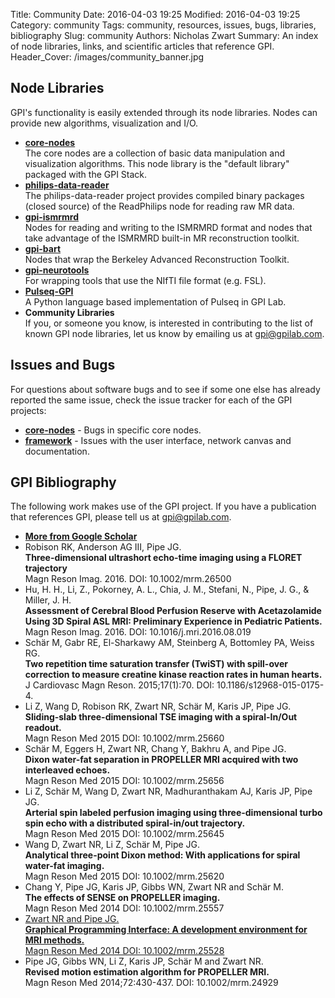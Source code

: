 Title: Community
Date: 2016-04-03 19:25
Modified: 2016-04-03 19:25
Category: community
Tags: community, resources, issues, bugs, libraries, bibliography
Slug: community
Authors: Nicholas Zwart
Summary: An index of node libraries, links, and scientific articles that reference GPI.
Header_Cover: /images/community_banner.jpg

## Node Libraries

GPI's functionality is easily extended through its node libraries. Nodes can
provide new algorithms, visualization and I/O.

* **[core-nodes](https://github.com/gpilab/core-nodes)**<br>
    The core nodes are a collection of basic data manipulation and
    visualization algorithms. This node library is the "default library"
    packaged with the GPI Stack.
* **[philips-data-reader](https://github.com/gpilab/philips-data-reader)**<br>
    The philips-data-reader project provides compiled binary packages (closed
    source) of the ReadPhilips node for reading raw MR data.
* **[gpi-ismrmrd](https://github.com/hansenms/gpi_ismrmrd/tree/master/ismrmrd/GPI)**<br>
    Nodes for reading and writing to the ISMRMRD format and nodes that take
    advantage of the ISMRMRD built-in MR reconstruction toolkit.
* **[gpi-bart](https://github.com/nckz/bart/tree/master/gpi)**<br>
    Nodes that wrap the Berkeley Advanced Reconstruction Toolkit.
* **[gpi-neurotools](https://github.com/aganders3/gpi-neurotools)**<br>
    For wrapping tools that use the NIfTI file format (e.g. FSL).
* **[Pulseq-GPI](https://github.com/sravan953/pulseq-gpi)**<br>
    A Python language based implementation of Pulseq in GPI Lab.
* **Community Libraries**<br>
    If you, or someone you know, is interested in contributing to the list of
    known GPI node libraries, let us know by emailing us at
    [gpi@gpilab.com](mailto:gpi@gpilab.com).

## Issues and Bugs

For questions about software bugs and to see if some one else has already
reported the same issue, check the issue tracker for each of the GPI projects:

* **[core-nodes](https://github.com/gpilab/core-nodes/issues)** - Bugs in
  specific core nodes.
* **[framework](https://github.com/gpilab/framework/issues)** - Issues with the
  user interface, network canvas and documentation.

## GPI Bibliography

The following work makes use of the GPI project. If you have a publication that
references GPI, please tell us at [gpi@gpilab.com](mailto:gpi@gpilab.com).

* **[More from Google Scholar](https://scholar.google.com/scholar?cites=7526654090324936147&as_sdt=8005&sciodt=0,7&hl=en)**
* Robison RK, Anderson AG III, Pipe JG.<br>
  **Three-dimensional ultrashort echo-time imaging using a FLORET trajectory**<br>
  Magn Reson Imag. 2016. DOI: 10.1002/mrm.26500
* Hu, H. H., Li, Z., Pokorney, A. L., Chia, J. M., Stefani, N., Pipe, J. G., &
  Miller, J. H.<br>
  **Assessment of Cerebral Blood Perfusion Reserve with Acetazolamide Using 3D
  Spiral ASL MRI: Preliminary Experience in Pediatric Patients.**<br> Magn
  Reson Imag. 2016. DOI: 10.1016/j.mri.2016.08.019
* Schär M, Gabr RE, El-Sharkawy AM, Steinberg A, Bottomley PA, Weiss RG.<br>
  **Two repetition time saturation transfer (TwiST) with spill-over correction
  to measure creatine kinase reaction rates in human hearts.**<br> J Cardiovasc
  Magn Reson. 2015;17(1):70. DOI: 10.1186/s12968-015-0175-4.
* Li Z, Wang D, Robison RK, Zwart NR, Schär M, Karis JP, Pipe JG.<br>
  **Sliding-slab three-dimensional TSE imaging with a spiral-In/Out
  readout.**<br> Magn Reson Med 2015 DOI: 10.1002/mrm.25660
* Schär M, Eggers H, Zwart NR, Chang Y, Bakhru A, and Pipe JG.<br> **Dixon
  water-fat separation in PROPELLER MRI acquired with two interleaved echoes.**
  <br>Magn Reson Med 2015 DOI: 10.1002/mrm.25656
* Li Z, Schär M, Wang D, Zwart NR, Madhuranthakam AJ, Karis JP, Pipe JG.<br>
  **Arterial spin labeled perfusion imaging using three-dimensional turbo spin
  echo with a distributed spiral-in/out trajectory.**<br> Magn Reson Med 2015
  DOI: 10.1002/mrm.25645
* Wang D, Zwart NR, Li Z, Schär M, Pipe JG.<br> **Analytical three-point Dixon
  method: With applications for spiral water-fat imaging.**<br> Magn Reson Med
  2015 DOI: 10.1002/mrm.25620
* Chang Y, Pipe JG, Karis JP, Gibbs WN, Zwart NR and Schär M.<br> **The effects
  of SENSE on PROPELLER imaging.**<br> Magn Reson Med 2014 DOI:
  10.1002/mrm.25557
* [Zwart NR and Pipe JG.<br> **Graphical Programming Interface: A development
  environment for MRI methods.**<br> Magn Reson Med 2014 DOI:
  10.1002/mrm.25528](http://onlinelibrary.wiley.com/doi/10.1002/mrm.25528/abstract)
* Pipe JG, Gibbs WN, Li Z, Karis JP, Schär M and Zwart NR.<br> **Revised motion
  estimation algorithm for PROPELLER MRI.**<br> Magn Reson Med 2014;72:430-437.
  DOI: 10.1002/mrm.24929
